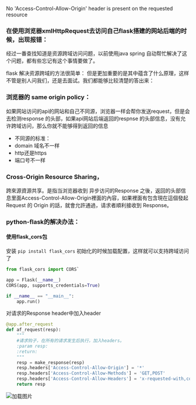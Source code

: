 No 'Access-Control-Allow-Origin' header is present on the requested resource

### 在使用浏览器xmlHttpRequest去访问自己flask搭建的网站后端的时候，出现报错：

经过一番查找知道是资源跨域访问问题，以前使用java spring 自动帮忙解决了这个问题，都有些忘记有这个事情要做了。

flask 解决资源跨域的方法很简单：
但是更加重要的是其中蕴含了什么原理，这样不管是别人问我们，还是去面试。我们都能够比较清楚的答出来：


### 浏览器的 same origin policy：
如果网站访问的api的网站和自己不同源，浏览器一样会帮你发送request，但是会去检测response 的头部，如果api网站后端返回的respnse 的头部信息，没有允许跨域访问，那么你就不能够得到返回的信息

- 不同源的标准：
- 	domain 域名不一样
- http还是https
- 端口号不一样


### Cross-Origin Resource Sharing，
跨來源資源共享。是指当浏览器收到 异步访问的Response 之後，返回的头部信息里面Access-Control-Allow-Origin裡面的內容，如果裡面有包含現在這個發起 Request 的 Origin 的話，就會允許通過，请求者順利接收到 Response。

### python-flask的解决办法：
#### 使用flask_cors包
安装
`pip install flask_cors`
初始化的时候加载配置，这样就可以支持跨域访问了
```python
from flask_cors import CORS`

app = Flask(__name__)
CORS(app, supports_credentials=True)

if __name__ == "__main__":
    app.run()
```
对请求的Response header中加入header
```python
@app.after_request
def af_request(resp):     
    """
    #请求钩子，在所有的请求发生后执行，加入headers。
    :param resp:
    :return:
    """
    resp = make_response(resp)
    resp.headers['Access-Control-Allow-Origin'] = '*'
    resp.headers['Access-Control-Allow-Methods'] = 'GET,POST'
    resp.headers['Access-Control-Allow-Headers'] = 'x-requested-with,content-type'
    return resp
```

![加载图片](https://gitee.com/csu_vincent/images/raw/master/20200518222705.bmp)